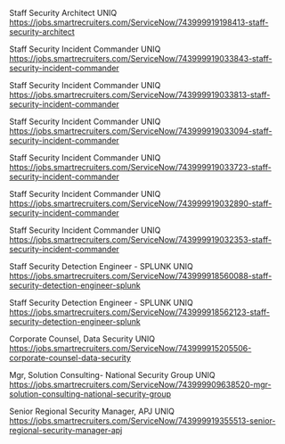 Staff Security Architect UNIQ https://jobs.smartrecruiters.com/ServiceNow/743999919198413-staff-security-architect

Staff Security Incident Commander UNIQ https://jobs.smartrecruiters.com/ServiceNow/743999919033843-staff-security-incident-commander

Staff Security Incident Commander UNIQ https://jobs.smartrecruiters.com/ServiceNow/743999919033813-staff-security-incident-commander

Staff Security Incident Commander UNIQ https://jobs.smartrecruiters.com/ServiceNow/743999919033094-staff-security-incident-commander

Staff Security Incident Commander UNIQ https://jobs.smartrecruiters.com/ServiceNow/743999919033723-staff-security-incident-commander

Staff Security Incident Commander UNIQ https://jobs.smartrecruiters.com/ServiceNow/743999919032890-staff-security-incident-commander

Staff Security Incident Commander UNIQ https://jobs.smartrecruiters.com/ServiceNow/743999919032353-staff-security-incident-commander

Staff Security Detection Engineer - SPLUNK UNIQ https://jobs.smartrecruiters.com/ServiceNow/743999918560088-staff-security-detection-engineer-splunk

Staff Security Detection Engineer - SPLUNK UNIQ https://jobs.smartrecruiters.com/ServiceNow/743999918562123-staff-security-detection-engineer-splunk

Corporate Counsel, Data Security UNIQ https://jobs.smartrecruiters.com/ServiceNow/743999915205506-corporate-counsel-data-security

Mgr, Solution Consulting- National Security Group UNIQ https://jobs.smartrecruiters.com/ServiceNow/743999909638520-mgr-solution-consulting-national-security-group

Senior Regional Security Manager, APJ UNIQ https://jobs.smartrecruiters.com/ServiceNow/743999919355513-senior-regional-security-manager-apj

